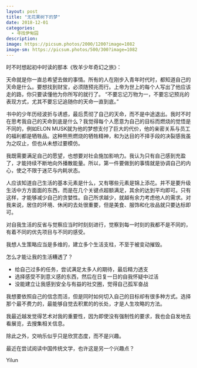 ```yaml
---
layout: post
title: "无花果树下的梦"
date: 2018-12-01
categories:
  - 寻找伊甸园
description:
image: https://picsum.photos/2000/1200?image=1082
image-sm: https://picsum.photos/500/300?image=1082
---
```

时不时想起初中时读的那本《牧羊少年奇幻之旅》：

天命就是你一直总希望去做的事情。所有的人在刚步入青年时代时，都知道自己的天命是什么。要想找到财宝，必须随预兆而行。上帝为世上的每个人写出了他应该走的路，你只要读懂他为你所写的就行了。
    “不要忘记万物为一，不要忘记预<!--break-->兆的表现方式，尤其不要忘记追随你的天命一直到底。”

书中的少年历经波折与诱惑，最后贯彻了自己的天命，而不是中途退出。我时不时在思考我自己的天命到底是什么？我觉得每个人愿意为自己的目标而燃烧的觉悟是不同的，例如ELON MUSK就为他的梦想支付了巨大的代价，他的亲密关系与员工的福利都是牺牲品。这种熊熊燃烧的牺牲精神，和为达目的不择手段的决裂感我虽为之叹止，但也从未想过要模仿。

我既需要满足自己的愿望，也想要对社会施加影响力。我认为只有自己感到充盈了，才能持续不断地向外播散能量。所以，第一件要做到的事情就是协调自己的内心，使之不限于迷茫与内耗状态。

人应该知道自己生活的基本元素是什么，又有哪些元素是锦上添花。并不是要升级生活中方方面面的东西，而是在几个关键点超额满足，其余的达到平均即可。只有这样，才能够减少自己的贪婪性。自己所求越少，就越有余力考虑他人的需求。对我来说，居住的环境、休闲的去处很重要，但是美食、服饰和化妆品就只要达标即可。

对自我生活的反省与觉察应当时时刻刻进行，觉察到每一时刻的我都不是不同的，有着不同的优先项目与不同的感受。

我想人生策略应当是多维的，建立多个生活支柱，不至于被变动摧毁。

怎么才能让我的生活糟透了？

<ul>
  <li>给自己过多的任务，尝试满足太多人的期待，最后精力透支</li>
  <li>选择感受不到意义感的东西，然后在日复一日的自我怀疑中过活</li>
  <li>没能建立让我感到安全与有益的社交圈，觉得自己孤军奋战</li>
</ul>

我想要依照自己的信念而活，但是同时如何切入自己的目标却有很多种方式。选择那个最不费力的，最能够自觉去积累的的长处，才是人生攻略的方法。

我最近越发觉得艺术对我的重要性，因为即使没有强制性的要求，我也会自发地去看展览，去搜集相关信息。

除此之外，交响乐似乎只是欣赏态度，而不是兴趣。

最近在尝试阅读中国传统文学，也许这是另一个兴趣点？

Yilun